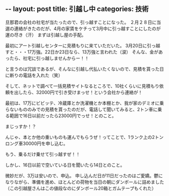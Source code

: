 --
layout: post
title: 引越し中
categories: 技術
--

旦那君の会社の社宅が当たったので、引っ越すことになった。
２月２８日に当選の連絡がきたのだが、4月の家賃をケチって3月中に引っ越すことにしたのが運の尽き（汗）
まずは引越し屋の手配。

最初にアート引越しセンターに見積もりに来ていただいた。
3月20日に引っ越すと・・・17万強。22日か23日なら、13万強と言われた（涙）
そんな、金があったら、社宅に引っ越しませんからー！！

と言うのは冗談であるが、そんなに引越し代払いたくないので、見積を貰った日に断りの電話を入れた（笑）

そして、ネットで調べて一括見積サイトなるところで、10社くらいに見積もり依頼を出したら、32000円で引き受けまっせ！という会社から連絡が！

最初は、17万にビビッテ、冷蔵庫とか洗濯機とか本棚とか、我が家のデミオに乗らないもののみでの見積を貰ったのだが、電話して聞いてみると、2トン車に乗る範囲で16日以前だったら23000円でっせ！とのこと。

まじっすか！？

んじゃ、本とか他の重いものも運んでもらうぜ！ってことで、1ランク上の2トンロング車30000円を申し込む。

もう、乗るだけ乗せて引っ越すぜ！！

しかし、16日以前で空いている日を聞いたら14日とのこと。

微妙だが、3万は安いので、申込。
申し込んだ日が11日だったのはご愛嬌。鬱になりながら、準備を進め、ほとんどの荷物を当日の朝にダンボールに詰めました（この引越屋さんはこの値段なのにダンボール20箱とガムテープもくれた）

